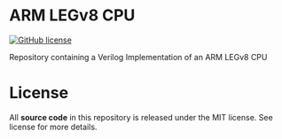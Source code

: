 # ARM LEGv8 CPU
[![GitHub license](https://img.shields.io/badge/license-MIT-blue.svg)](https://raw.githubusercontent.com/amaurilopez90/Computer-Architecture/master/LICENSE)

Repository containing a Verilog Implementation of an ARM LEGv8 CPU 

# License 
All **source code** in this repository is released under the MIT license. See license for more details.
